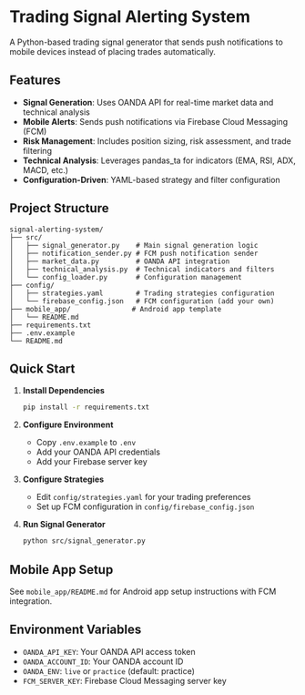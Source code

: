 # Trading Signal Alerting System

A Python-based trading signal generator that sends push notifications to mobile devices instead of placing trades automatically.

## Features

- **Signal Generation**: Uses OANDA API for real-time market data and technical analysis
- **Mobile Alerts**: Sends push notifications via Firebase Cloud Messaging (FCM)
- **Risk Management**: Includes position sizing, risk assessment, and trade filtering
- **Technical Analysis**: Leverages pandas_ta for indicators (EMA, RSI, ADX, MACD, etc.)
- **Configuration-Driven**: YAML-based strategy and filter configuration

## Project Structure

```
signal-alerting-system/
├── src/
│   ├── signal_generator.py    # Main signal generation logic
│   ├── notification_sender.py # FCM push notification sender
│   ├── market_data.py         # OANDA API integration
│   ├── technical_analysis.py  # Technical indicators and filters
│   └── config_loader.py       # Configuration management
├── config/
│   ├── strategies.yaml        # Trading strategies configuration
│   └── firebase_config.json   # FCM configuration (add your own)
├── mobile_app/               # Android app template
│   └── README.md
├── requirements.txt
├── .env.example
└── README.md
```

## Quick Start

1. **Install Dependencies**
   ```bash
   pip install -r requirements.txt
   ```

2. **Configure Environment**
   - Copy `.env.example` to `.env`
   - Add your OANDA API credentials
   - Add your Firebase server key

3. **Configure Strategies**
   - Edit `config/strategies.yaml` for your trading preferences
   - Set up FCM configuration in `config/firebase_config.json`

4. **Run Signal Generator**
   ```bash
   python src/signal_generator.py
   ```

## Mobile App Setup

See `mobile_app/README.md` for Android app setup instructions with FCM integration.

## Environment Variables

- `OANDA_API_KEY`: Your OANDA API access token
- `OANDA_ACCOUNT_ID`: Your OANDA account ID
- `OANDA_ENV`: `live` or `practice` (default: practice)
- `FCM_SERVER_KEY`: Firebase Cloud Messaging server key
